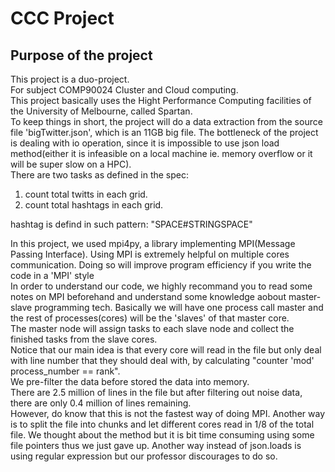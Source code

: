# CCC Project 
## Purpose of the project
This project is a duo-project. </br>
For subject COMP90024 Cluster and Cloud computing.</br>
This project basically uses the Hight Performance Computing facilities of the University of Melbourne, called Spartan. </br>
To keep things in short, the project will do a data extraction from the source file 'bigTwitter.json', which is an 11GB big file. The bottleneck of the project is dealing with io operation, since it is impossible to use json load method(either it is infeasible on a local machine ie. memory overflow or it will be super slow on a HPC). </br>
There are two tasks as defined in the spec:</br>
1. count total twitts in each grid. </br>
2. count total hashtags in each grid. </br>

hashtag is defind in such pattern: "SPACE#STRINGSPACE"

In this project, we used mpi4py, a library implementing MPI(Message Passing Interface). Using MPI is extremely helpful on multiple cores communication. Doing so will improve program efficiency if you write the code in a 'MPI' style </br>
In order to understand our code, we highly recommand you to read some notes on MPI beforehand and understand some knowledge aobout master-slave programming tech. Basically we will have one process call master and the rest of processes(cores) will be the 'slaves' of that master core. </br>
The master node will assign tasks to each slave node and collect the finished tasks from the slave cores. </br>
Notice that our main idea is that every core will read in the file but only deal with line number that they should deal with, by calculating "counter 'mod' process_number == rank". 
</br>
We pre-filter the data before stored the data into memory. </br>
There are 2.5 million of lines in the file but after filtering out noise data, there are only 0.4 million of lines remaining. </br>
However, do know that this is not the fastest way of doing MPI. 
Another way is to split the file into chunks and let different cores read in 1/8 of the total file. We thought about the method but it is bit time consuming using some file pointers thus we just gave up. Another way instead of json.loads is using regular expression but our professor discourages to do so. 


